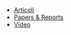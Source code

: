 * [Articoli](https://pitmonticone.github.io/Torino-Lione/ToLy_Articles.html)
* [Papers & Reports](https://pitmonticone.github.io/Torino-Lione/ToLY_Reports.html)
* [Video](https://pitmonticone.github.io/Torino-Lione/ToLy_Videos.html)
